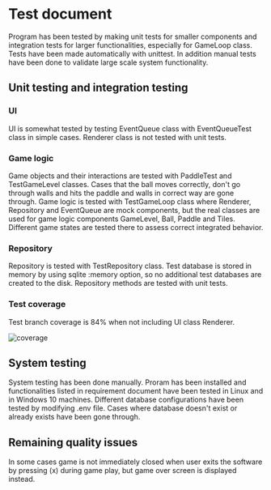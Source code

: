 # Test document

Program has been tested by making unit tests for smaller components and integration tests for larger functionalities, especially for GameLoop class. Tests have been made automatically with unittest. In addition manual tests have been done to validate large scale system functionality.

## Unit testing and integration testing

### UI

UI is somewhat tested by testing EventQueue class with EventQueueTest class in simple cases. Renderer class is not tested with unit tests.

### Game logic

Game objects and their interactions are tested with PaddleTest and TestGameLevel classes. Cases that the ball moves correctly, don't go through walls and hits the paddle and walls in correct way are gone through. Game logic is tested with TestGameLoop class where Renderer, Repository and EventQueue are mock components, but the real classes are used for game logic components GameLevel, Ball, Paddle and Tiles. Different game states are tested there to assess correct integrated behavior.

### Repository

Repository is tested with TestRepository class. Test database is stored in memory by using sqlite :memory option, so no additional test databases are created to the disk. Repository methods are tested with unit tests.

### Test coverage

Test branch coverage is 84% when not including UI class Renderer.

![coverage](https://user-images.githubusercontent.com/76871257/147408495-a5e39ebe-3c37-48dd-8859-1bbe90dce5c6.PNG)

## System testing

System testing has been done manually. Proram has been installed and functionalities listed in requirement document have been tested in Linux and in Windows 10 machines. Different database configurations have been tested by modifying .env file. Cases where database doesn't exist or already exists have been gone through.

## Remaining quality issues

In some cases game is not immediately closed when user exits the software by pressing (x) during game play, but game over screen is displayed instead.
